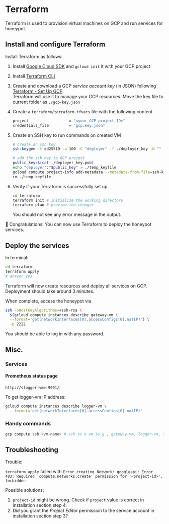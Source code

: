 # Terraform

Terraform is used to provision virtual machines on GCP and run services for honeypot.

## Install and configure Terraform

Install Terraform as follows:

1. Install [Google Cloud SDK](https://cloud.google.com/sdk/docs/install) and `gcloud init` it with your GCP project

2. Install [Terraform CLI](https://learn.hashicorp.com/tutorials/terraform/install-cli?in=terraform/gcp-get-started)

3. Create and download a GCP _service account key_ (in JSON) following [Terraform - Set Up GCP](https://learn.hashicorp.com/tutorials/terraform/google-cloud-platform-build?in=terraform/gcp-get-started).\
   Terraform will use it to manage your GCP resources. Move the key file to current folder as `./gcp-key.json`

4. Create a `terraform/terraform.tfvars` file with the following content

   ```bash
   project                  = "<your_GCP_project_ID>"
   credentials_file         = "gcp.key.json"
   ```

5. Create an SSH key to run commands on created VM

   ```bash
   # create an ssh key
   ssh-keygen -t ed25519 -a 100 -C "deployer" -f ./deployer_key -N ""

   # add the ssh key to GCP project
   public_key=$(cat ./deployer_key.pub)
   echo "deployer":"$public_key" > ./temp_keyfile
   gcloud compute project-info add-metadata --metadata-from-file=ssh-keys=./temp_keyfile
   rm ./temp_keyfile
   ```

6. Verify if your Terraform is successfully set up.

   ```bash
   cd terraform
   terraform init # initialize the working directory
   terraform plan # preview the changes
   ```

   You should not see any error message in the output.

:tada: Congratulations! You can now use Terraform to deploy the honeypot services.

## Deploy the services

In terminal:

```bash
cd terraform
terraform apply
# answer yes
```

Terraform will now create resources and deploy all services on GCP.
Deployment should take around 3 minutes.

When complete, access the honeypot via

```bash
ssh -oHostKeyAlgorithms=+ssh-rsa \
  $(gcloud compute instances describe gateway-vm \
  --format='get(networkInterfaces[0].accessConfigs[0].natIP)') \
  -p 2222
```

You should be able to log in with any password.

## Misc.

### Services

#### Prometheus status page

`http://<logger-vm>:9091/`:

To get logger-vm IP address:

```bash
gcloud compute instances describe logger-vm \
  --format='get(networkInterfaces[0].accessConfigs[0].natIP)'
```

### Handy commands

```bash
gcp compute ssh <vm-name> # ssh to a vm (e.g., gateway-vm, logger-vm, sacrificial-vm)
```

## Troubleshooting

Trouble:

`terraform apply` failed with `Error creating Network: googleapi: Error 403: Required 'compute.networks.create' permission for '<project-id>', forbidden`

Possible solutions:

1. `project-id` might be wrong. Check if `project` value is correct in installation section step 4.
2. Did you grant the _Project Editor_ permission to the service account in installation section step 3?
